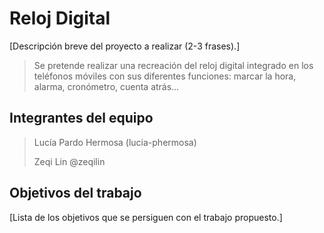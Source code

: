 # Reloj Digital

[Descripción breve del proyecto a realizar (2-3 frases).]
>Se pretende realizar una recreación del reloj digital integrado en los teléfonos
móviles con sus diferentes funciones: marcar la hora, alarma, cronómetro, cuenta
atrás…
## Integrantes del equipo

>Lucía Pardo Hermosa (lucia-phermosa)
>
>Zeqi Lin @zeqilin

## Objetivos del trabajo

[Lista de los objetivos que se persiguen con el trabajo propuesto.]
